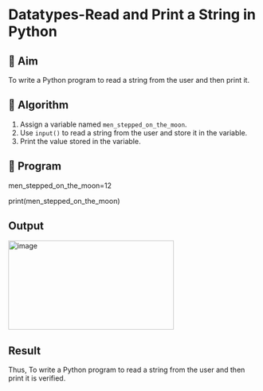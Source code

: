 # Datatypes-Read and Print a String in Python

## 🎯 Aim
To write a Python program to read a string from the user and then print it.

## 🧠 Algorithm
1. Assign a variable named `men_stepped_on_the_moon`.
2. Use `input()` to read a string from the user and store it in the variable.
3. Print the value stored in the variable.

## 🧾 Program
men_stepped_on_the_moon=12

print(men_stepped_on_the_moon)

## Output
<img width="332" height="179" alt="image" src="https://github.com/user-attachments/assets/d6109868-e77e-4b6f-a43a-cd5130afd019" />

## Result
Thus, To write a Python program to read a string from the user and then print it is verified.
